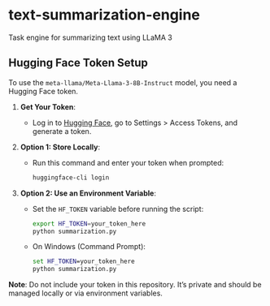 # text-summarization-engine
Task engine for summarizing text using LLaMA 3

## Hugging Face Token Setup

To use the `meta-llama/Meta-Llama-3-8B-Instruct` model, you need a Hugging Face token.

1. **Get Your Token**:
   - Log in to [Hugging Face](https://huggingface.co), go to Settings > Access Tokens, and generate a token.

2. **Option 1: Store Locally**:
   - Run this command and enter your token when prompted:
     ```bash
     huggingface-cli login
     ```

3. **Option 2: Use an Environment Variable**:
   - Set the `HF_TOKEN` variable before running the script:
     ```bash
     export HF_TOKEN=your_token_here
     python summarization.py
     ```
   - On Windows (Command Prompt):
     ```cmd
     set HF_TOKEN=your_token_here
     python summarization.py
     ```

**Note**: Do not include your token in this repository. It’s private and should be managed locally or via environment variables.
